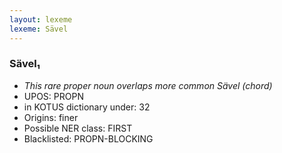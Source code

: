 ```yaml
---
layout: lexeme
lexeme: Sävel
---
```


###  Sävel₁

* _This rare proper noun overlaps more common *Sävel* (chord)_
* UPOS:  PROPN
* in KOTUS dictionary under:  32
* Origins: finer 
* Possible NER class:  FIRST
* Blacklisted:  PROPN-BLOCKING

